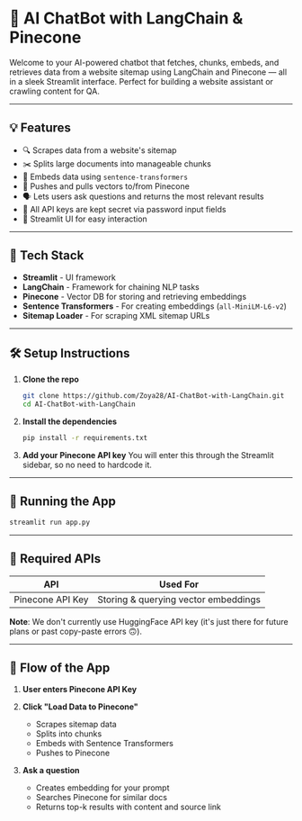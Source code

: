 
# 🤖 AI ChatBot with LangChain & Pinecone

Welcome to your AI-powered chatbot that fetches, chunks, embeds, and retrieves data from a website sitemap using LangChain and Pinecone — all in a sleek Streamlit interface. Perfect for building a website assistant or crawling content for QA.

---

## 💡 Features

- 🔍 Scrapes data from a website's sitemap
- ✂️ Splits large documents into manageable chunks
- 🧠 Embeds data using `sentence-transformers`
- 🌲 Pushes and pulls vectors to/from Pinecone
- 🗣️ Lets users ask questions and returns the most relevant results
- 🤫 All API keys are kept secret via password input fields
- 🧃 Streamlit UI for easy interaction

---

## 🚀 Tech Stack

- **Streamlit** - UI framework
- **LangChain** - Framework for chaining NLP tasks
- **Pinecone** - Vector DB for storing and retrieving embeddings
- **Sentence Transformers** - For creating embeddings (`all-MiniLM-L6-v2`)
- **Sitemap Loader** - For scraping XML sitemap URLs

---

## 🛠️ Setup Instructions

1. **Clone the repo**
   ```bash
   git clone https://github.com/Zoya28/AI-ChatBot-with-LangChain.git
   cd AI-ChatBot-with-LangChain

2. **Install the dependencies**

   ```bash
   pip install -r requirements.txt
   ```

3. **Add your Pinecone API key**
   You will enter this through the Streamlit sidebar, so no need to hardcode it.

---

## 🧪 Running the App

```bash
streamlit run app.py
```

---

## 🔐 Required APIs

| API              | Used For                             |
| ---------------- | ------------------------------------ |
| Pinecone API Key | Storing & querying vector embeddings |

**Note**: We don't currently use HuggingFace API key (it's just there for future plans or past copy-paste errors 🙃).

---

## 📌 Flow of the App

1. **User enters Pinecone API Key**
2. **Click "Load Data to Pinecone"**

   * Scrapes sitemap data
   * Splits into chunks
   * Embeds with Sentence Transformers
   * Pushes to Pinecone
3. **Ask a question**

   * Creates embedding for your prompt
   * Searches Pinecone for similar docs
   * Returns top-k results with content and source link

